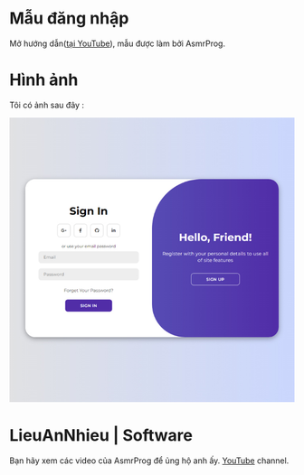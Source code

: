# Mẫu đăng nhập
Mở hướng dẫn([tại YouTube](https://youtu.be/PlpM2LJWu-s)), mẫu được làm bởi AsmrProg.

# Hình ảnh
Tôi có ảnh sau đây :

![screenshot](screenshot.jpg)

# LieuAnNhieu | Software

Bạn hãy xem các video của AsmrProg để ủng hộ anh ấy. <a href="https://youtube.com/@AsmrProg" target="_blank">YouTube</a> channel.

